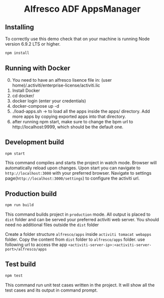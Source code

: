 
<h1 align="center">Alfresco ADF AppsManager</h1>

## Installing

To correctly use this demo check that on your machine is running Node version 6.9.2 LTS or higher.

```sh
npm install
```
## Running with Docker
0. You need to have an alfresco lisence file in: (user home)/.activiti/enterprise-license/activiti.lic
1. Install Docker
2. cd docker/
3. docker login (enter your credentials)
4. docker-compose up -d
5. ./load-apps.sh -> to load all the apps inside the apps/ directory. Add more apps by copying exported apps into that directory. 
6. after running npm start, make sure to change the bpm url to http://localhost:9999, which should be the default one. 

## Development build

```sh
npm start
```

This command compiles and starts the project in watch mode.
Browser will automatically reload upon changes.
Upon start you can navigate to `http://localhost:3000` with your preferred browser.
Navigate to settings page(`http://localhost:3000/settings`) to configure the activiti url.

## Production build

```sh
npm run build
```

This command builds project in `production` mode.
All output is placed to `dist` folder and can be served your preferred activiti web server.
You should need no additional files outside the `dist` folder

Create a folder structure `alfresco/apps` inside `activiti tomacat webapps` folder.
Copy the content from `dist` folder to `alfresco/apps` folder.
use following url to access the app `<activiti-server-ip>:<activiti-server-port>/alfresco/apps`

## Test build

```sh
npm test
```

This command run unit test cases written in the project.
It will show all the test cases and its output in command prompt.
